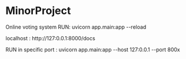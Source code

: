 # MinorProject
Online voting system 
RUN: uvicorn app.main:app --reload 


localhost : http://127:0.0.1:8000/docs

RUN in specific port : uvicorn app.main:app --host 127:0.0.1 --port 800x 
